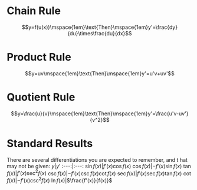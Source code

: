 # Chain Rule
$$y=f(u(x))\mspace{1em}\text{Then}\mspace{1em}y'=\frac{dy}{du}\times\frac{du}{dx}$$
# Product Rule
$$y=uv\mspace{1em}\text{Then}\mspace{1em}y'=u'v+uv'$$
# Quotient Rule
$$y=\frac{u}{v}\mspace{1em}\text{Then}\mspace{1em}y'=\frac{u'v-uv'}{v^2}$$
# Standard Results
There are several differentiations you are expected to remember, and t hat may not be given:
$y$|$y'$
:---:|:---:
$\sin{f(x)}$|$f'(x)\cos{f(x)}$
$\cos{f(x)}$|$-f'(x)\sin{f(x)}$
$\tan{f(x)}$|$f'(x)\sec^2{f(x)}$
$\csc{f(x)}$|$-f'(x)\csc{f(x)}\cot{f(x)}$
$\sec{f(x)}$|$f'(x)\sec{f(x)}\tan{f(x)}$
$\cot{f(x)}$|$-f'(x)\csc^2{f(x)}$
$\ln{f(x)}$|$\frac{f'(x)}{f(x)}$
